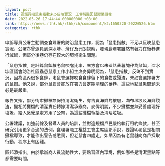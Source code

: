 ```yaml
---
layout: post
title: 區議員指鼠患指數未必反映實況　工會稱難因鼠蹤懲攤檔
date: 2022-05-26 17:44:44.000000000 +08:00
link: https://news.rthk.hk/rthk/ch/component/k2/1650320-20220526.htm
categories: rthk
---
```


申訴專員公署主動調查食環署的防治鼠患工作，認為「鼠患指數」不足以反映鼠患實況，公署亦曾派員到深水埗、灣仔及元朗視察，發現食環署雖然有著力在後巷進行滅鼠，但部分後巷仍存在較大的環境衞生問題。

「鼠患指數」是計算鼠餌被老鼠咬囓比率，署方會以未煮熟蕃薯塊作為鼠餌，深水埗區議會防治社區蟲患鼠患工作小組主席麥偉明認為，「鼠患指數」反映不到實況，因為區內很多食肆，老鼠會選擇咬食食肆留下的食物或殘渣，未必會選擇署方的鼠餌。他又說，部分鼠餌會擺放在署方會定期清理的後巷，這些地點鼠患問題未必是最嚴重。

報告又指，部分街市攤檔無保持清潔衛生，有售賣海鮮的樓層，滿布垃圾及海鮮殘渣，變相將攤檔的清潔責任轉嫁清潔承辦商。麥偉明說，不少攤擋並無妥善處理好垃圾，給人感覺是處方用了公帑，為這些攤檔執拾及清理垃圾。

公署建議，加強前線及督導人員的培訓，並對違規檔戶更嚴格執行租約條款，甚至研究引用更多合適的法例。食環署職工權益工會主席區邦添說，要證明老鼠是相關攤檔導致，才能作出警告或懲罰，但老鼠會四處走，如果因為有老鼠就向商戶採取行動，程序上有困難。

區邦添指出，由於承辦商人員流動性大，要熟習區內環境，例如哪些是清潔黑點等都需要時間。
